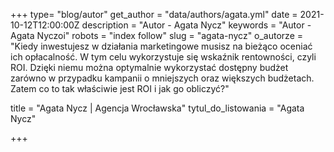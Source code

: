 +++
type= "blog/autor"
get_author = "data/authors/agata.yml"
date = 2021-10-12T12:00:00Z
description = "Autor - Agata Nycz"
keywords = "Autor - Agata Nyczoi"
robots = "index follow"
slug = "agata-nycz"
o_autorze = "Kiedy inwestujesz w działania marketingowe musisz na bieżąco oceniać ich opłacalność. W tym celu wykorzystuje się wskaźnik rentowności, czyli ROI. Dzięki niemu można optymalnie wykorzystać dostępny budżet zarówno w przypadku kampanii o mniejszych oraz większych budżetach. Zatem co to tak właściwie jest ROI i jak go obliczyć?"

title = "Agata Nycz  | Agencja Wrocławska"
tytul_do_listowania = "Agata Nycz"

+++